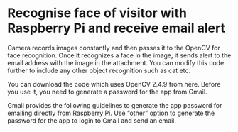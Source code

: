 # Recognise face of visitor with Raspberry Pi and receive email alert

Camera records images constantly and then passes it to the OpenCV for face recognition. 
Once it recognizes a face in the image, it sends alert to the email address with the image in the attachment. 
You can modify this code further to include any other object recognition such as cat etc.

You can download the code which uses OpenCV 2.4.9 from here. Before you use it, you need to generate a password for 
the app from Gmail.

Gmail provides the following guidelines to generate the app password for emailing directly from Raspberry Pi. 
Use “other” option to generate the password for the app to login to Gmail and send an email.
